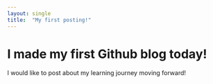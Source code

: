 ```yaml
---
layout: single
title:  "My first posting!"
---
```


# I made my first Github blog today! 

I would like to post about my learning journey moving forward!
